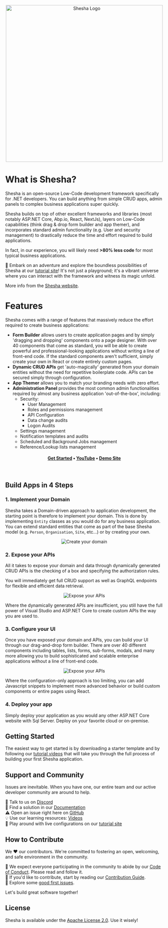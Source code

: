 <p align="center">
  <a href="https://www.shesha.io?utm_source=github&utm_medium=organic&utm_campaign=readme">
    <img src="https://github.com/shesha-io/shesha-framework/blob/main/static/Shesha_Horizontal.png" alt="Shesha Logo" width="500">
  </a>
</p>

# What is Shesha?

<p>Shesha is an open-source Low-Code development framework specifically for .NET developers. You can build anything from simple CRUD apps, admin panels to complex business applications super quickly.</p>

Shesha builds on top of other excellent frameworks and libraries (most notably ASP\.NET Core, Abp\.io, React, NextJs), layers on Low-Code capabilities (think drag & drop form builder and app themer), and incorporates standard admin functionality (e.g. User and security management) to drastically reduce the time and effort required to build applications.

In fact, in our experience, you will likely need **>80% less code** for most typical business applications.

👾 Embark on an adventure and explore the boundless possibilities of Shesha at our [tutorial site](https://tutorial.shesha.dev/)! It's not just a playground; it's a vibrant universe where you can interact with the framework and witness its magic unfold.

More info from the [Shesha website](https://shesha.io/).

# Features

Shesha comes with a range of features that massively reduce the effort required to create business applications:

- **Form Builder** allows users to create application pages and by simply 'dragging and dropping' components onto a page designer. With over 40 components that come as standard, you will be able to create powerful and professional-looking applications without writing a line of front-end code. If the standard components aren't sufficient, simply create your own in React or create entirely custom pages.
- **Dynamic CRUD APIs** get 'auto-magically' generated from your domain entities without the need for repetitive boilerplate code. APIs can be secured simply through configuration.
- **App Themer** allows you to match your branding needs with zero effort.
- **Administration Panel** provides the most common admin functionalities required by almost any business application 'out-of-the-box', including:
  - Security:
    - User Management
    - Roles and permissions management
    - API Configuration
    - Data change audits
    - Logon Audits
  - Settings management
  - Notification templates and audits
  - Scheduled and Background Jobs management
  - Reference/Lookup lists management

<h4 align="center">
  <b><a href="https://www.shesha.io/get-started-with-shesha">Get Started</a></b>
  •
  <b><a href="https://www.youtube.com/@Shesha01">YouTube</a></b>
    •
  <b><a href="https://tutorial.shesha.dev/">Demo Site</a></b>
</h4>

<br />

## Build Apps in 4 Steps

### 1. Implement your Domain

Shesha takes a Domain-driven approach to application development, the starting point is therefore to implement your domain. This is done by implementing `Entity` classes as you would do for any business application. You can extend standard entities that come as part of the base Shesha model (e.g. `Person`, `Organisation`, `Site`, etc...) or by creating your own.

<p align="center">
  <img alt="Create your domain" src="https://github.com/shesha-io/shesha-framework/blob/main/static/domain-entity.gif" />
</p>

### 2. Expose your APIs

All it takes to expose your domain and data through dynamically generated CRUD APIs is the checking of a box and specifying the authorization rules.

You will immediately get full CRUD support as well as GraphQL endpoints for flexible and efficient data retrieval.

<p align="center">
  <img alt="Expose your APIs" src="https://github.com/shesha-io/shesha-framework/blob/main/static/generate-api.gif" />
</p>

Where the dynamically generated APIs are insufficient, you still have the full power of Visual Studio and ASP.NET Core to create custom APIs the way you are used to.

### 3. Configure your UI

Once you have exposed your domain and APIs, you can build your UI through our drag-and-drop form builder. There are over 40 different components including tables, lists, forms, sub-forms, modals, and many more allowing you to build sophisticated and scalable enterprise applications without a line of front-end code.

<p align="center">
  <img alt="Expose your APIs" src="https://github.com/shesha-io/shesha-framework/blob/main/static/form-configuration.gif" />
</p>

Where the configuration-only approach is too limiting, you can add Javascript snippets to implement more advanced behavior or build custom components or entire pages using React.

### 4. Deploy your app

Simply deploy your application as you would any other ASP.NET Core website with Sql Server. Deploy on your favorite cloud or on-premise.

## Getting Started

The easiest way to get started is by downloading a starter template and by following our [tutorial videos](https://www.youtube.com/watch?v=-QqzmP30kBs&list=PLEFomNQeAmo2Azy7aWqjX5oiIAeKiFCzt) that will take you through the full process of building your first Shesha application.

## Support and Community

Issues are inevitable. When you have one, our entire team and our active developer community are around to help.<br>

💬 Talk to us on [Discord](https://discord.gg/pdDh7JRNGp)<br>
📄 Find a solution in our [Documentation](https://docs.shesha.io)<br>
⚠️ Open an issue right here on [GitHub](https://github.com/shesha-io/shesha-framework/issues)<br>
💡 Use our learning resources: [Videos](https://www.youtube.com/@Shesha01)<br>
👾 Play around with live configurations on our [tutorial site](https://tutorial.shesha.dev)

## How to Contribute

We ❤️ our contributors. We're committed to fostering an open, welcoming, and safe environment in the community.

📕 We expect everyone participating in the community to abide by our [Code of Conduct](https://github.com/shesha-io/shesha-framework/blob/main/.github/CODE_OF_CONDUCT.md). Please read and follow it. <br>
🤝 If you'd like to contribute, start by reading our [Contribution Guide](https://github.com/shesha-io/shesha-framework/blob/main/.github/CONTRIBUTING.md).<br>
👾 Explore some [good first issues](https://github.com/shesha-io/shesha-framework/issues?q=is%3Aopen+is%3Aissue+label%3A%22good+first+issue%22).<br>

Let's build great software together!

## License

Shesha is available under the [Apache License 2.0](https://github.com/shesha-io/shesha-framework/blob/main/LICENSE.md). Use it wisely!
